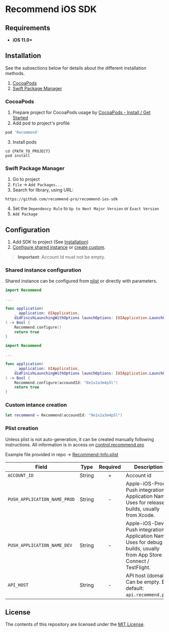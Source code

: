 # Recommend iOS SDK

## Requirements

* **iOS 11.0+**

## Installation

See the subsections below for details about the different installation methods.
1. [CocoaPods](#cocoapods)
2. [Swift Package Manager](#swift-package-manager)

### CocoaPods

1. Prepare project for CocoaPods usage by [CocoaPods - Install / Get Started](https://cocoapods.org)
2. Add pod to project's profile
```ruby
pod 'Recommend'
```
3. Install pods
```console
cd {PATH_TO_PROJECT}
pod install
```

### Swift Package Manager

1. Go to project
2. `File` → `Add Packages...`
3. Search for library, using URL: 
```
https://github.com/recommend-pro/recommend-ios-sdk
```
4. Set the `Dependency Rule` to `Up to Next Major Version` or `Exact Version`
5. `Add Package`

## Configuration

1. Add SDK to project (See [Installation](#installation))
2. [Configure shared instance](#shared-instance-configuration) or [create custom](#custom-instance-creation).

> **Important**: Account Id must not be empty.

### Shared instance configuration

Shared instance can be configured from [plist](#plist-creation) or directly with parameters.

```swift
import Recommend

...

func application(
    _ application: UIApplication,
    didFinishLaunchingWithOptions launchOptions: [UIApplication.LaunchOptionsKey: Any]?
) -> Bool {
    Recommend.configure()
    return true
}
```
```swift
import Recommend

...

func application(
    _ application: UIApplication,
    didFinishLaunchingWithOptions launchOptions: [UIApplication.LaunchOptionsKey: Any]?
) -> Bool {
    Recommend.configure(accoundId: "0e1x2a3m4p5l")
    return true
}
```

### Custom intance creation

```swift
let recommend = Recommend(accoundId: "0e1x2a3m4p5l")
```

### Plist creation

Unless plist is not auto-generation, it can be created manually following instructions.
All information is in access on [control.recommend.pro](https://control.recommend.pro/)

Example file provided in repo -> [Recommend-Info.plist](https://github.com/recommend-pro/recommend-ios-sdk/blob/main/Recommend-Info.plist)

| Field | Type | Required | Description |
| ---- | :----: | :----: | ---- |
| `ACCOUNT_ID` | String | + | Account id |
| `PUSH_APPLICATION_NAME_PROD` | String | - | Apple-iOS-Prod Push integration Application Name. Uses for release builds, usually from Xcode. |
| `PUSH_APPLICATION_NAME_DEV` | String | - | Apple-iOS-Dev Push integration Application Name. Uses for debug builds, usually from App Store Connect / TestFlight. |
| `API_HOST` | String | - | API host (domain). Can be empty. By default: `api.recommend.pro`. |

## License

The contents of this repository are licensed under the
[MIT License](https://github.com/recommend-pro/recommend-ios-sdk/blob/main/LICENSE).
